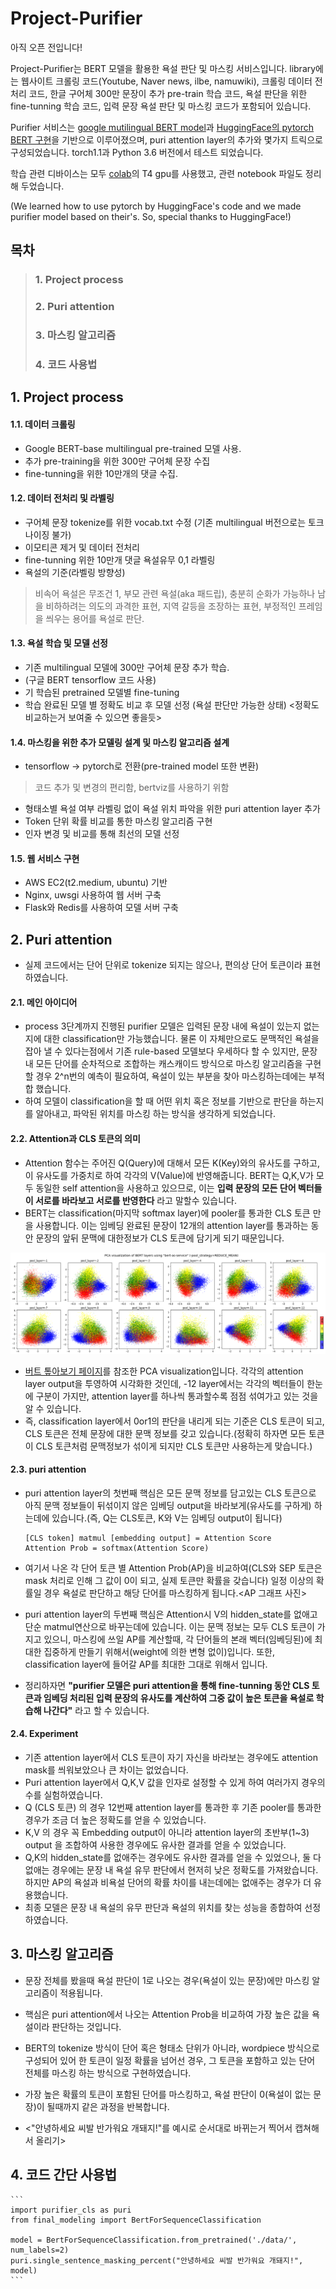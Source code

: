 Project-Purifier
=============================
아직 오픈 전입니다!

Project-Purifier는 BERT 모델을 활용한 욕설 판단 및 마스킹 서비스입니다.
library에는 웹사이트 크롤링 코드(Youtube, Naver news, ilbe, namuwiki), 크롤링 데이터 전처리 코드, 한글 구어체 300만 문장이 추가 pre-train 학습 코드, 욕설 판단을 위한 fine-tunning 학습 코드, 입력 문장 욕설 판단 및 마스킹 코드가 포함되어 있습니다.

Purifier 서비스는 [google mutilingual BERT model](https://github.com/google-research/bert)과 [HuggingFace의 pytorch BERT 구현](https://github.com/huggingface/pytorch-transformers)을 기반으로 이루어졌으며, puri attention layer의 추가와 몇가지 트릭으로 구성되었습니다. torch1.1과 Python 3.6 버전에서 테스트 되었습니다.

학습 관련 디바이스는 모두 [colab](https://colab.research.google.com)의 T4 gpu를 사용했고, 관련 notebook 파일도 정리해 두었습니다.

(We learned how to use pytorch by HuggingFace's code and we made purifier model based on their's. So, special thanks to HuggingFace!)


## 목차

> ### 1. Project process
> ### 2. Puri attention
> ### 3. 마스킹 알고리즘
> ### 4. 코드 사용법


## 1. Project process

#### 1.1. 데이터 크롤링
- Google BERT-base multilingual pre-trained 모델 사용.
- 추가 pre-training을 위한 300만 구어체 문장 수집
- fine-tunning을 위한 10만개의 댓글 수집.
 
#### 1.2. 데이터 전처리 및 라벨링
- 구어체 문장 tokenize를 위한 vocab.txt 수정 (기존 multilingual 버전으로는 토크나이징 불가)
- 이모티콘 제거 및 데이터 전처리
- fine-tunning 위한 10만개 댓글 욕설유무 0,1 라벨링
- 욕설의 기준(라벨링 방향성)
> 비속어 욕설은 무조건 1,
> 부모 관련 욕설(aka 패드립), 충분히 순화가 가능하나 남을 비하하려는 의도의 과격한 표현,
> 지역 갈등을 조장하는 표현, 부정적인 프레임을 씌우는 용어를 욕설로 판단.
 
#### 1.3. 욕설 학습 및 모델 선정
- 기존 multilingual 모델에 300만 구어체 문장 추가 학습.
- (구글 BERT tensorflow 코드 사용)
- 기 학습된 pretrained 모델별 fine-tuning
- 학습 완료된 모델 별 정확도 비교 후 모델 선정 (욕설 판단만 가능한 상태) <정확도 비교하는거 보여줄 수 있으면 좋을듯> 
 
#### 1.4. 마스킹을 위한 추가 모델링 설계 및 마스킹 알고리즘 설계
- tensorflow -> pytorch로 전환(pre-trained model 또한 변환)
> 코드 추가 및 변경의 편리함, bertviz를 사용하기 위함
- 형태소별 욕설 여부 라벨링 없이 욕설 위치 파악을 위한 puri attention layer 추가
- Token 단위 확률 비교를 통한 마스킹 알고리즘 구현
- 인자 변경 및 비교를 통해 최선의 모델 선정
 
#### 1.5. 웹 서비스 구현
- AWS EC2(t2.medium, ubuntu) 기반
- Nginx, uwsgi 사용하여 웹 서버 구축
- Flask와 Redis를 사용하여 모델 서버 구축
 
## 2. Puri attention
 - 실제 코드에서는 단어 단위로 tokenize 되지는 않으나, 편의상 단어 토큰이라 표현하였습니다.

#### 2.1. 메인 아이디어
- process 3단계까지 진행된 purifier 모델은 입력된 문장 내에 욕설이 있는지 없는지에 대한 classification만 가능했습니다. 물론 이 자체만으로도 문맥적인 욕설을 잡아 낼 수 있다는점에서 기존 rule-based 모델보다 우세하다 할 수 있지만, 문장 내 모든 단어를 순차적으로 조합하는 캐스캐이드 방식으로 마스킹 알고리즘을 구현할 경우 2^n번의 예측이 필요하여, 욕설이 있는 부분을 찾아 마스킹하는데에는 부적합 했습니다.
- 하여 모델이 classification을 할 때 어떤 위치 혹은 정보를 기반으로 판단을 하는지를 알아내고, 파악된 위치를 마스킹 하는 방식을 생각하게 되었습니다.

#### 2.2. Attention과 CLS 토큰의 의미
- Attention 함수는 주어진 Q(Query)에 대해서 모든 K(Key)와의 유사도를 구하고, 이 유사도를 가중치로 하여 각각의 V(Value)에 반영해줍니다. BERT는 Q,K,V가 모두 동일한 self attention을 사용하고 있으므로, 이는 **입력 문장의 모든 단어 벡터들이 서로를 바라보고 서로를 반영한다** 라고 말할수 있습니다.
- BERT는 classification(마지막 softmax layer)에 pooler를 통과한 CLS 토큰 만을 사용합니다. 이는 임베딩 완료된 문장이 12개의 attention layer를 통과하는 동안 문장의 앞뒤 문맥에 대한정보가 CLS 토큰에 담기게 되기 때문입니다.

![톺아보기](/img/pool_mean.png)

- [버트 톺아보기 페이지](http://docs.likejazz.com/bert/)를 참조한 PCA visualization입니다. 각각의 attention layer output을 투영하여 시각화한 것인데, -12 layer에서는 각각의 벡터들이 한눈에 구분이 가지만, attention layer를 하나씩 통과할수록 점점 섞여가고 있는 것을 알 수 있습니다.
- 즉, classification layer에서 0or1의 판단을 내리게 되는 기준은 CLS 토큰이 되고, CLS 토큰은 전체 문장에 대한 문맥 정보를 갖고 있습니다.(정확히 하자면 모든 토큰이 CLS 토큰처럼 문맥정보가 섞이게 되지만 CLS 토큰만 사용하는게 맞습니다.)

#### 2.3. puri attention
- puri attention layer의 첫번째 핵심은 모든 문맥 정보를 담고있는 CLS 토큰으로 아직 문맥 정보들이 뒤섞이지 않은 임베딩 output을 바라보게(유사도를 구하게) 하는데에 있습니다.(즉, Q는 CLS토큰, K와 V는 임베딩 output이 됩니다)
    
    ```
    [CLS token] matmul [embedding output] = Attention Score
    Attention Prob = softmax(Attention Score)
    ```
- 여기서 나온 각 단어 토큰 별 Attention Prob(AP)을 비교하여(CLS와 SEP 토큰은 mask 처리로 인해 그 값이 0이 되고, 실제 토큰만 확률을 갖습니다) 일정 이상의 확률일 경우 욕설로 판단하고 해당 단어를 마스킹하게 됩니다.<AP 그래프 사진>

- puri attention layer의 두번째 핵심은 Attention시 V의 hidden_state를 없애고 단순 matmul연산으로 바꾸는데에 있습니다. 이는 문맥 정보는 모두 CLS 토큰이 가지고 있으니, 마스킹에 쓰일 AP를 계산할때, 각 단어들의 본래 벡터(임베딩된)에 최대한 집중하게 만들기 위해서(weight에 의한 변형 없이)입니다. 또한, classification layer에 들어갈 AP를 최대한 그대로 위해서 입니다.

- 정리하자면 **"purifier 모델은 puri attention을 통해 fine-tunning 동안 CLS 토큰과 임베딩 처리된 입력 문장의 유사도를 계산하여 그중 값이 높은 토큰을 욕설로 학습해 나간다"** 라고 할 수 있습니다.

#### 2.4. Experiment
- 기존 attention layer에서 CLS 토큰이 자기 자신을 바라보는 경우에도 attention mask를 씌워보았으나 큰 차이는 없었습니다.
- Puri attention layer에서 Q,K,V 값을 인자로 설정할 수 있게 하여 여러가지 경우의 수를 실험하였습니다.
- Q (CLS 토큰) 의 경우 12번째 attention layer를 통과한 후 기존 pooler를 통과한 경우가 조금 더 높은 정확도를 얻을 수 있었습니다.
- K,V 의 경우 꼭 Embedding output이 아니라 attention layer의 초반부(1~3) output 을 조합하여 사용한 경우에도 유사한 결과를 얻을 수 있었습니다.
- Q,K의 hidden_state를 없애주는 경우에도 유사한 결과를 얻을 수 있었으나, 둘 다 없애는 경우에는 문장 내 욕설 유무 판단에서 현저히 낮은 정확도를 가져왔습니다. 하지만 AP의 욕설과 비욕설 단어의 확률 차이를 내는데에는 없애주는 경우가 더 유용했습니다.
- 최종 모델은 문장 내 욕설의 유무 판단과 욕설의 위치를 찾는 성능을 종합하여 선정하였습니다.

## 3. 마스킹 알고리즘

- 문장 전체를 봤을때 욕설 판단이 1로 나오는 경우(욕설이 있는 문장)에만 마스킹 알고리즘이 적용됩니다.
- 핵심은 puri attention에서 나오는 Attention Prob을 비교하여 가장 높은 값을 욕설이라 판단하는 것입니다.
   
- BERT의 tokenize 방식이 단어 혹은 형태소 단위가 아니라, wordpiece 방식으로 구성되어 있어 한 토큰이 일정 확률을 넘어선 경우, 그 토큰을 포함하고 있는 단어 전체를 마스킹 하는 방식으로 구현하였습니다.
   
- 가장 높은 확률의 토큰이 포함된 단어를 마스킹하고, 욕설 판단이 0(욕설이 없는 문장)이 될때까지 같은 과정을 반복합니다.
   
- <"안녕하세요 씨발 반가워요 개돼지!"를 예시로 순서대로 바뀌는거 찍어서 캡쳐해서 올리기>
 
## 4. 코드 간단 사용법
    ```
    import purifier_cls as puri
    from final_modeling import BertForSequenceClassification
    
    model = BertForSequenceClassification.from_pretrained('./data/', num_labels=2)
    puri.single_sentence_masking_percent("안녕하세요 씨발 반가워요 개돼지!", model)
    ```
